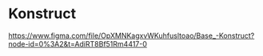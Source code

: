 # Konstruct
https://www.figma.com/file/OpXMNKagxvWKuhfusltoao/Base_-Konstruct?node-id=0%3A2&t=AdiRT8Bf51Rm4417-0
